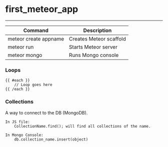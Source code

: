 # first_meteor_app
---

| Command | Description | 
| ------- | ----------- | 
| meteor create appname | Creates Meteor scaffold | 
| meteor run | Starts Meteor server | 
| meteor mongo | Runs Mongo console | 

### Loops

	{{ #each }}
		// Loop goes here
	{{ /each }}


### Collections
A way to connect to the DB (MongoDB). 

	In JS file:
		CollectionName.find(); will find all collections of the name. 

	In Mongo Console: 
		db.collection_name.insert(object)